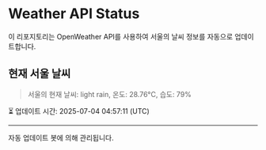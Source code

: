 
# Weather API Status

이 리포지토리는 OpenWeather API를 사용하여 서울의 날씨 정보를 자동으로 업데이트합니다.

## 현재 서울 날씨
> 서울의 현재 날씨: light rain, 온도: 28.76°C, 습도: 79%

⏳ 업데이트 시간: 2025-07-04 04:57:11 (UTC)

---
자동 업데이트 봇에 의해 관리됩니다.
